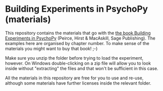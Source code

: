 # Building Experiments in PsychoPy (materials)

This repository contains the materials that go with the [the book Building Experiments in PsychoPy][bookURL] (Peirce, Hirst & MacAskill, Sage Publishing). The examples here are organised by chapter number. To make sense of the materials you might want to buy that book! ;-)

Make sure you unzip the folder before trying to load the experiment, however. On Windows double-clicking on a zip file will allow you to look inside without "extracting" the files and that won't be sufficient in this case.

All the materials in this repository are free for you to use and re-use, although some materials have further licenses inside the relevant folder.

[bookURL]: https://uk.sagepub.com/en-gb/eur/building-experiments-in-psychopy/book253480
